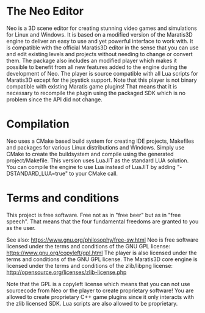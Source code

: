 The Neo Editor
==============

Neo is a 3D scene editor for creating stunning video games and simulations for Linux and Windows. It is based on a modified version of the Maratis3D engine to deliver an easy to use and yet powerful interface to work with. It is compatible with the official Maratis3D editor in the sense that you can use and edit existing levels and projects without needing to change or convert them. The package also includes an modified player which makes it possible to benefit from all new features added to the engine during the development of Neo. The player is source compatible with all Lua scripts for Maratis3D except for the joystick support. Note that this player is not binary compatible with existing Maratis game plugins! That means that it is necessary to recompile the plugin using the packaged SDK which is no problem since the API did not change.

Compilation
===========

Neo uses a CMake based build system for creating IDE projects, Makefiles and packages for various Linux distributions and Windows. Simply use CMake to create the buildsystem and compile using the generated project/Makefile.
This version uses LuaJIT as the standard LUA solution.
You can compile the engine to use Lua instead of LuaJIT by adding "-DSTANDARD_LUA=true" to your CMake call.

Terms and conditions
====================

This project is free software. Free not as in "free beer" but as in "free speech". That means that the four fundamental freedoms are granted to you as the user.

See also: https://www.gnu.org/philosophy/free-sw.html
Neo is free software licensed under the terms and conditions of the GNU GPL license: https://www.gnu.org/copyleft/gpl.html
The player is also licensed under the terms and conditions of the GNU GPL license.
The Maratis3D core engine is licensed under the terms and conditions of the zlib/libpng license: http://opensource.org/licenses/zlib-license.php

Note that the GPL is a copyleft license which means that you can not use sourcecode from Neo or the player to create proprietary software! You are allowed to create proprietary C++ game plugins since it only interacts with the zlib licensed SDK. Lua scripts are also allowed to be proprietary.